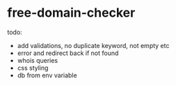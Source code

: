 # free-domain-checker

todo:
- add validations, no duplicate keyword, not empty etc
- error and redirect back if not found
- whois queries
- css styling
- db from env variable
